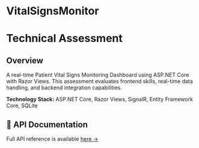 ﻿# VitalSignsMonitor

# Technical Assessment

## Overview
A real-time Patient Vital Signs Monitoring Dashboard using ASP.NET Core with Razor Views. This assessment evaluates frontend skills, real-time data handling, and backend integration capabilities.

**Technology Stack:** ASP.NET Core, Razor Views, SignalR, Entity Framework Core, SQLite

## 📘 API Documentation

Full API reference is available [here →](./API_DOCS.md)
